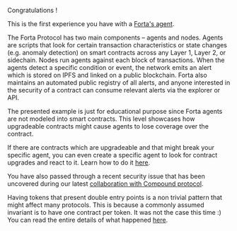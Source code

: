 Congratulations !

This is the first experience you have with a [Forta's agent](https://docs.forta.network/en/latest/). 

The Forta Protocol has two main components – agents and nodes. Agents are scripts that look for certain transaction characteristics or state changes (e.g. anomaly detection) on smart contracts across any Layer 1, Layer 2, or sidechain. Nodes run agents against each block of transactions. When the agents detect a specific condition or event, the network emits an alert which is stored on IPFS and linked on a public blockchain. Forta also maintains an automated public registry of all alerts, and anyone interested in the security of a contract can consume relevant alerts via the explorer or API.

The presented example is just for educational purpose since Forta agents are not modeled into smart contracts. This level showcases how upgradeable contracts might cause agents to lose coverage over the contract.

If there are contracts which are upgradeable and that might break your specific agent, you can even create a specific agent to look for contract  upgrades and react to it. Learn how to do it [here](https://docs.forta.network/en/latest/quickstart/).

You have also passed through a recent security issue that has been uncovered during our latest [collaboration with Compound protocol](https://compound.finance/governance/proposals/76).

Having tokens that present double entry points is a non trivial pattern that might affect many protocols. This is because a commonly assumed invariant is to have one contract per token. It was not the case this time :) You can read the entire details of what happened [here](https://blog.openzeppelin.com/compound-tusd-integration-issue-retrospective/).
